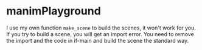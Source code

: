 # manimPlayground

I use my own function `make_scene` to build the scenes, it won't work for you. If you try to build a scene, you will get an import error. You need to remove the import and the code in if-main and build the scene the standard way.
